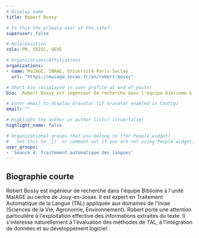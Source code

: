 ```yaml
---
# Display name
title: Robert Bossy

# Is this the primary user of the site?
superuser: false

# Role/position
role: PR, IBISC, UEVE

# Organizations/Affiliations
organizations:
- name: MaIAGE, INRAE, Université Paris-Saclay
  url: "https://maiage.inrae.fr/en/robert-bossy"

# Short bio (displayed in user profile at end of posts)
bio:  Robert Bossy est ingénieur de recherche dans l'équipe Bibliome à l'unité MaIAGE au centre de Jouy-en-Josas. 

# Enter email to display Gravatar (if Gravatar enabled in Config)
email: ""

# Highlight the author in author lists? (true/false)
highlight_name: false

# Organizational groups that you belong to (for People widget)
#   Set this to `[]` or comment out if you are not using People widget.
user_groups:
- 'Séance 4: Traitement automatique des langues'
---
```


## Biographie courte

Robert Bossy est ingénieur de recherche dans l'équipe Bibliome à l'unité MaIAGE au centre de Jouy-en-Josas. Il est expert en Traitement Automatique de la Langue (TAL) appliquée aux domaines de l'Inrae (Sciences de la Vie, Agronomie, Environnement). Robert porte une attention particulière à l'exploitation effective des informations extraites du texte. Il s'intéresse naturellement à l'évaluation des méthodes de TAL, à l'intégration de données et au développement logiciel.

